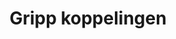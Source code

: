 ---
title: Gripp koppelingen
key: gripp
image: /images/@stock/Logos/gripp-koppelingen.png
link_to: /koppelingen/gripp
klass: 
layout: koppelingen
referral-url: 

excerpt: Met onze Gripp boekhoudkoppelingen is je administratie altijd op orde. Probeer nu! Bespaar veel tijd met een Gripp koppeling en andere API koppelingen.
---
